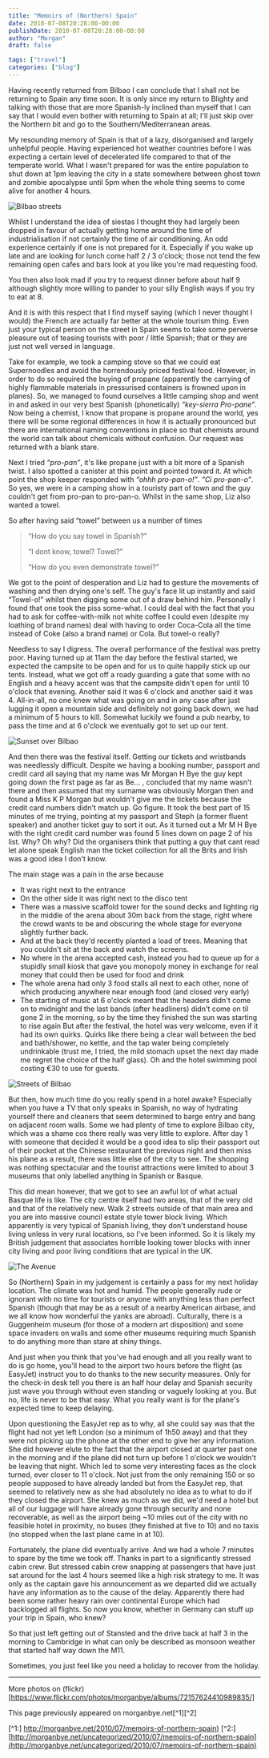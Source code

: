 ```yaml
---
title: "Memoirs of (Northern) Spain"
date: 2010-07-08T20:28:00-00:00
publishDate: 2010-07-08T20:28:00-00:00
author: "Morgan"
draft: false

tags: ["travel"]
categories: ["blog"]
---
```


Having recently returned from Bilbao I can conclude that I shall not be returning to Spain any time soon. It is only since my return to Blighty and talking with those that are more Spanish-ly inclined than myself that I can say that I would even bother with returning to Spain at all; I'll just skip over the Northern bit and go to the Southern/Mediterranean areas.

My resounding memory of Spain is that of a lazy, disorganised and largely unhelpful people. Having experienced hot weather countries before I was expecting a certain level of decelerated life compared to that of the temperate world. What I wasn't prepared for was the entire population to shut down at 1pm leaving the city in a state somewhere between ghost town and zombie apocalypse until 5pm when the whole thing seems to come alive for another 4 hours.

![Bilbao streets](https://live.staticflickr.com/4114/4808141853_682837de7b_n.jpg)

Whilst I understand the idea of siestas I thought they had largely been dropped in favour of actually getting home around the time of industrialisation if not certainly the time of air conditioning. An odd experience certainly if one is not prepared for it. Especially if you wake up late and are looking for lunch come half 2 / 3 o'clock; those not tend the few remaining open cafes and bars look at you like you're mad requesting food.

You then also look mad if you try to request dinner before about half 9 although slightly more willing to pander to your silly English ways if you try to eat at 8.

And it is with this respect that I find myself saying (which I never thought I would) the French are actually far better at the whole tourism thing. Even just your typical person on the street in Spain seems to take some perverse pleasure out of teasing tourists with poor / little Spanish; that or they are just not well versed in language.

Take for example, we took a camping stove so that we could eat Supernoodles and avoid the horrendously priced festival food. However, in order to do so required the buying of propane (apparently the carrying of highly flammable materials in pressurised containers is frowned upon in planes). So, we managed to found ourselves a little camping shop and went in and asked in our very best Spanish (phonetically) *“key-sierra Pro-pane”*. Now being a chemist, I know that propane is propane around the world, yes there will be some regional differences in how it is actually pronounced but there are international naming conventions in place so that chemists around the world can talk about chemicals without confusion. Our request was returned with a blank stare.

Next I tried *“pro-pan”*, it's like propane just with a bit more of a Spanish twist. I also spotted a canister at this point and pointed toward it. At which point the shop keeper responded with *“ohhh pro-pan-o!”*. *“Ci pro-pan-o”*. So yes, we were in a camping show in a touristy part of town and the guy couldn't get from pro-pan to pro-pan-o. Whilst in the same shop, Liz also wanted a towel.

So after having said “towel” between us a number of times

> “How do you say towel in Spanish?”
>
> “I dont know, towel? Towel?”
>
> “How do you even demonstrate towel?”

We got to the point of desperation and Liz had to gesture the movements of washing and then drying one's self. The guy's face lit up instantly and said “Towel-o!” whilst then digging some out of a draw behind him. Personally I found that one took the piss some-what. I could deal with the fact that you had to ask for coffee-with-milk not white coffee I could even (despite my loathing of brand names) deal with having to order Coca-Cola all the time instead of Coke (also a brand name) or Cola. But towel-o really?

Needless to say I digress. The overall performance of the festival was pretty poor. Having turned up at 11am the day before the festival started, we expected the campsite to be open and for us to quite happily stick up our tents. Instead, what we got off a roady guarding a gate that some with no English and a heavy accent was that the campsite didn't open for until 10 o'clock that evening. Another said it was 6 o'clock and another said it was 4. All-in-all, no one knew what was going on and in any case after just lugging it open a mountain side and definitely not going back down, we had a minimum of 5 hours to kill. Somewhat luckily we found a pub nearby, to pass the time and at 6 o'clock we eventually got to set up our tent.

![Sunset over Bilbao](https://live.staticflickr.com/4081/4808795674_9652c3ecda_n.jpg)

And then there was the festival itself. Getting our tickets and wristbands was needlessly difficult. Despite we having a booking number, passport and credit card all saying that my name was Mr Morgan H Bye the guy kept going down the first page as far as Be... , concluded that my name wasn't there and then assumed that my surname was obviously Morgan then and found a Miss K P Morgan but wouldn't give me the tickets because the credit card numbers didn't match up. Go figure. It took the best part of 15 minutes of me trying, pointing at my passport and Steph (a former fluent speaker) and another ticket guy to sort it out. As it turned out a Mr M H Bye with the right credit card number was found 5 lines down on page 2 of his list. Why? Oh why? Did the organisers think that putting a guy that cant read let alone speak English man the ticket collection for all the Brits and Irish was a good idea I don't know.

The main stage was a pain in the arse because

- It was right next to the entrance
- On the other side it was right next to the disco tent
- There was a massive scaffold tower for the sound decks and lighting rig in the middle of the arena about 30m back from the stage, right where the crowd wants to be and obscuring the whole stage for everyone slightly further back.
- And at the back they'd recently planted a load of trees. Meaning that you couldn't sit at the back and watch the screens.
- No where in the arena accepted cash, instead you had to queue up for a stupidly small kiosk that gave you monopoly money in exchange for real money that could then be used for food and drink
- The whole arena had only 3 food stalls all next to each other, none of which producing anywhere near enough food (and closed very early)
- The starting of music at 6 o'clock meant that the headers didn't come on to midnight and the last bands (after headliners) didn't come on til gone 2 in the morning, so by the time they finished the sun was starting to rise again
But after the festival, the hotel was very welcome, even if it had its own quirks. Quirks like there being a clear wall between the bed and bath/shower, no kettle, and the tap water being completely undrinkable (trust me, I tried, the mild stomach upset the next day made me regret the choice of the half glass). Oh and the hotel swimming pool costing €30 to use for guests.

![Streets of Bilbao](https://live.staticflickr.com/4114/4808810800_bbfcb4a6f3_n.jpg)

But then, how much time do you really spend in a hotel awake? Especially when you have a TV that only speaks in Spanish, no way of hydrating yourself there and cleaners that seem determined to barge entry and bang on adjacent room walls. Some we had plenty of time to explore Bilbao city, which was a shame cos there really was very little to explore. After day 1 with someone that decided it would be a good idea to slip their passport out of their pocket at the Chinese restaurant the previous night and then miss his plane as a result, there was little else of the city to see. The shopping was nothing spectacular and the tourist attractions were limited to about 3 museums that only labelled anything in Spanish or Basque.

This did mean however, that we got to see an awful lot of what actual Basque life is like. The city centre itself had two areas, that of the very old and that of the relatively new. Walk 2 streets outside of that main area and you are into massive council estate style tower block living. Which apparently is very typical of Spanish living, they don't understand house living unless in very rural locations, so I've been informed. So it is likely my British judgement that associates horrible looking tower blocks with inner city living and poor living conditions that are typical in the UK.

![The Avenue](https://live.staticflickr.com/4115/4808307081_97ccd22a00_n.jpg)

So (Northern) Spain in my judgement is certainly a pass for my next holiday location. The climate was hot and humid. The people generally rude or ignorant with no time for tourists or anyone with anything less than perfect Spanish (though that may be as a result of a nearby American airbase, and we all know how wonderful the yanks are abroad). Culturally, there is a Guggenheim museum (for those of a modern art disposition) and some space invaders on walls and some other museums requiring much Spanish to do anything more than stare at shiny things.

And just when you think that you've had enough and all you really want to do is go home, you'll head to the airport two hours before the flight (as EasyJet) instruct you to do thanks to the new security measures. Only for the check-in desk tell you there is an half hour delay and Spanish security just wave you through without even standing or vaguely looking at you. But no, life is never to be that easy. What you really want is for the plane's expected time to keep delaying.

Upon questioning the EasyJet rep as to why, all she could say was that the flight had not yet left London (so a minimum of 1h50 away) and that they were not picking up the phone at the other end to give her any information. She did however elute to the fact that the airport closed at quarter past one in the morning and if the plane did not turn up before 1 o'clock we wouldn't be leaving that night. Which led to some very interesting faces as the clock turned, ever closer to 11 o'clock. Not just from the only remaining 150 or so people supposed to have already landed but from the EasyJet rep, that seemed to relatively new as she had absolutely no idea as to what to do if they closed the airport. She knew as much as we did, we'd need a hotel but all of our luggage will have already gone through security and none recoverable, as well as the airport being ~10 miles out of the city with no feasible hotel in proximity, no buses (they finished at five to 10) and no taxis (no stopped when the last plane came in at 10).

Fortunately, the plane did eventually arrive. And we had a whole 7 minutes to spare by the time we took off. Thanks in part to a significantly stressed cabin crew. But stressed cabin crew snapping at passengers that have just sat around for the last 4 hours seemed like a high risk strategy to me. It was only as the captain gave his announcement as we departed did we actually have any information as to the cause of the delay. Apparently there had been some rather heavy rain over continental Europe which had backlogged all flights. So now you know, whether in Germany can stuff up your trip in Spain, who knew?

So that just left getting out of Stansted and the drive back at half 3 in the morning to Cambridge in what can only be described as monsoon weather that started half way down the M11.

Sometimes, you just feel like you need a holiday to recover from the holiday.



----
More photos on (flickr)[https://www.flickr.com/photos/morganbye/albums/72157624410989835/]


This page previously appeared on morganbye.net[^1][^2]

[^1:] [http://morganbye.net/2010/07/memoirs-of-northern-spain)](http://morganbye.net/2010/07/memoirs-of-northern-spain)
[^2:] [http://morganbye.net/uncategorized/2010/07/memoirs-of-northern-spain](http://morganbye.net/uncategorized/2010/07/memoirs-of-northern-spain)
